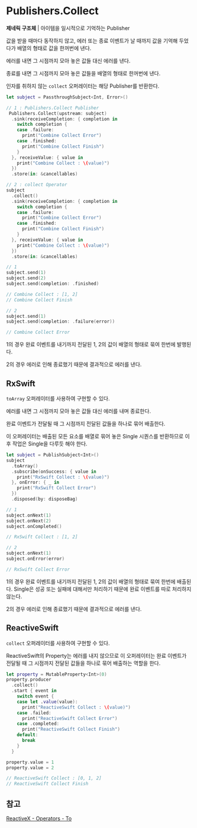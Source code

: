 # Publishers.Collect

**제네릭 구조체** | 아이템을 일시적으로 기억하는 Publisher

값을 받을 때마다 동작하지 않고, 에러 또는 종료 이벤트가 날 때까지 값을 기억해 두었다가 배열의 형태로 값을 한꺼번에 낸다.

에러를 내면 그 시점까지 모아 놓은 값들 대신 에러를 낸다.

종료를 내면 그 시점까지 모아 놓은 값들을 배열의 형태로 한꺼번에 낸다.

인자를 취하지 않는 `collect` 오퍼레이터는 해당 Publisher를 반환한다.

```swift
let subject = PassthroughSubject<Int, Error>()

// 1 : Publishers.Collect Publisher
 Publishers.Collect(upstream: subject)
  .sink(receiveCompletion: { completion in
    switch completion {
    case .failure:
      print("Combine Collect Error")
    case .finished:
      print("Combine Collect Finish")
    }
  }, receiveValue: { value in
    print("Combine Collect : \(value)")
  })
  .store(in: &cancellables)

// 2 : collect Operator
subject
  .collect()
  .sink(receiveCompletion: { completion in
    switch completion {
    case .failure:
      print("Combine Collect Error")
    case .finished:
      print("Combine Collect Finish")
    }
  }, receiveValue: { value in
    print("Combine Collect : \(value)")
  })
  .store(in: &cancellables)

// 1
subject.send(1)
subject.send(2)
subject.send(completion: .finished)

// Combine Collect : [1, 2]
// Combine Collect Finish

// 2
subject.send(1)
subject.send(completion: .failure(error))

// Combine Collect Error
```

1의 경우 완료 이벤트를 내기까지 전달된 1, 2의 값이 배열의 형태로 묶여 한번에 발행된다. 

2의 경우 에러로 인해 종료했기 때문에 결과적으로 에러를 낸다.

## RxSwift

`toArray` 오퍼레이터를 사용하여 구현할 수 있다.

에러를 내면 그 시점까지 모아 놓은 값들 대신 에러를 내며 종료한다.

완료 이벤트가 전달될 때 그 시점까지 전달된 값들을 하나로 묶어 배출한다.

이 오퍼레이터는 배출된 모든 요소를 배열로 묶어 놓은 Single 시퀀스를 반환하므로 이후 작업은 Single을 다루듯 해야 한다.

```swift
let subject = PublishSubject<Int>()
subject
  .toArray()
  .subscribe(onSuccess: { value in
    print("RxSwift Collect : \(value)")
  }, onError: { _ in
    print("RxSwift Collect Error")
  })
  .disposed(by: disposeBag)

// 1
subject.onNext(1)
subject.onNext(2)
subject.onCompleted()

// RxSwift Collect : [1, 2]

// 2
subject.onNext(1)
subject.onError(error)

// RxSwift Collect Error
```

1의 경우 완료 이벤트를 내기까지 전달된 1, 2의 값이 배열의 형태로 묶여 한번에 배출된다. Single은 성공 또는 실패에 대해서만 처리하기 때문에 완료 이벤트를 따로 처리하지 않는다.

2의 경우 에러로 인해 종료했기 때문에 결과적으로 에러를 낸다.

## ReactiveSwift

`collect` 오퍼레이터를 사용하여 구현할 수 있다.

ReactiveSwift의 Property는 에러를 내지 않으므로 이 오퍼레이터는 완료 이벤트가 전달될 때 그 시점까지 전달된 값들을 하나로 묶어 배출하는 역할을 한다.

```swift
let property = MutableProperty<Int>(0)
property.producer
  .collect()
  .start { event in
    switch event {
    case let .value(value):
      print("ReactiveSwift Collect : \(value)")
    case .failed:
      print("ReactiveSwift Collect Error")
    case .completed:
      print("ReactiveSwift Collect Finish")
    default:
      break
    }
  }

property.value = 1
property.value = 2

// ReactiveSwift Collect : [0, 1, 2]
// ReactiveSwift Collect Finish
```

## 참고

[ReactiveX - Operators - To](http://reactivex.io/documentation/operators/to.html)

